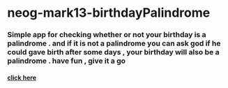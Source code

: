 # neog-mark13-birthdayPalindrome
### Simple app for checking whether or not your birthday is a palindrome . and if it is not a palindrome you can ask god if he could gave birth after some days , your birthday will also be a palindrome . have fun , give it a go 
#### [click here](https://is-your-birthday-apalindrome.netlify.app/)
